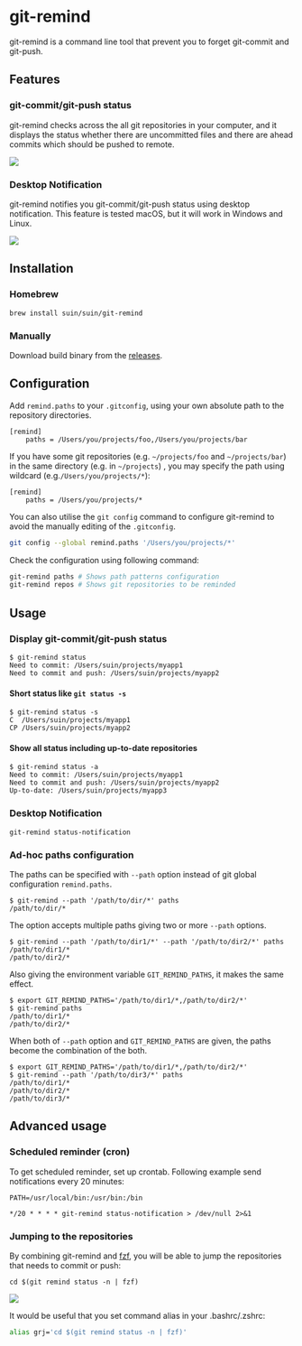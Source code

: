 # git-remind

git-remind is a command line tool that prevent you to forget git-commit and git-push.

## Features

### git-commit/git-push status

git-remind checks across the all git repositories in your computer, and it displays the status whether there are uncommitted files and there are ahead commits which should be pushed to remote.

![](./docs/demo-git-remind-status.png)

### Desktop Notification

git-remind notifies you git-commit/git-push status using desktop notification. This feature is tested macOS, but it will work in Windows and Linux.

![](./docs/demo-notification.png)

## Installation

### Homebrew

```
brew install suin/suin/git-remind
```

### Manually

Download build binary from the [releases](https://github.com/suin/git-remind/releases).

## Configuration

Add `remind.paths` to your `.gitconfig`, using your own absolute path to the repository directories. 

```text:.gitconfig
[remind]
	paths = /Users/you/projects/foo,/Users/you/projects/bar
```

If you have some git repositories (e.g. `~/projects/foo` and `~/projects/bar`) in the same directory (e.g. in `~/projects`) , you may specify the path using wildcard (e.g.`/Users/you/projects/*`):


```text:.gitconfig
[remind]
	paths = /Users/you/projects/*
```

You can also utilise the `git config` command to configure git-remind to avoid the manually editing of the `.gitconfig`.

```bash
git config --global remind.paths '/Users/you/projects/*'
```

Check the configuration using following command:

```bash
git-remind paths # Shows path patterns configuration
git-remind repos # Shows git repositories to be reminded
```

## Usage

### Display git-commit/git-push status

```
$ git-remind status
Need to commit: /Users/suin/projects/myapp1
Need to commit and push: /Users/suin/projects/myapp2
```

#### Short status like `git status -s`

```
$ git-remind status -s
C  /Users/suin/projects/myapp1
CP /Users/suin/projects/myapp2
```

#### Show all status including up-to-date repositories 

```
$ git-remind status -a
Need to commit: /Users/suin/projects/myapp1
Need to commit and push: /Users/suin/projects/myapp2
Up-to-date: /Users/suin/projects/myapp3
```

### Desktop Notification

```
git-remind status-notification
```

### Ad-hoc paths configuration

The paths can be specified with `--path` option instead of git global configuration `remind.paths`.

```
$ git-remind --path '/path/to/dir/*' paths
/path/to/dir/*
```

The option accepts multiple paths giving two or more `--path` options.

```
$ git-remind --path '/path/to/dir1/*' --path '/path/to/dir2/*' paths
/path/to/dir1/*
/path/to/dir2/*
```

Also giving the environment variable `GIT_REMIND_PATHS`, it makes the same effect.

```
$ export GIT_REMIND_PATHS='/path/to/dir1/*,/path/to/dir2/*'
$ git-remind paths
/path/to/dir1/*
/path/to/dir2/*
```

When both of `--path` option and `GIT_REMIND_PATHS` are given, the paths become the combination of the both.

```
$ export GIT_REMIND_PATHS='/path/to/dir1/*,/path/to/dir2/*'
$ git-remind --path '/path/to/dir3/*' paths
/path/to/dir1/*
/path/to/dir2/*
/path/to/dir3/*
```

## Advanced usage

### Scheduled reminder (cron)

To get scheduled reminder, set up crontab. Following example send notifications every 20 minutes:

```
PATH=/usr/local/bin:/usr/bin:/bin

*/20 * * * * git-remind status-notification > /dev/null 2>&1
```

### Jumping to the repositories

By combining git-remind and [fzf](https://github.com/junegunn/fzf), you will be able to jump the repositories that needs to commit or push:

```
cd $(git remind status -n | fzf)
```

![](./docs/demo-fzf.gif)

It would be useful that you set command alias in your .bashrc/.zshrc:

```bash
alias grj='cd $(git remind status -n | fzf)'
```
